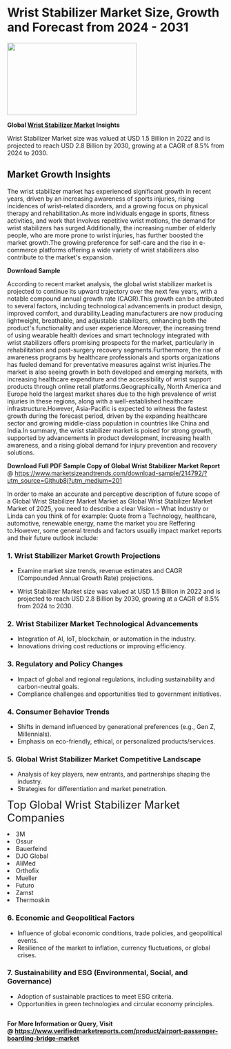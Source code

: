 <H1>Wrist Stabilizer Market Size, Growth and Forecast from 2024 - 2031</H1><img class="aligncenter size-medium wp-image-584254" src="https://thirdeyenews.in/wp-content/uploads/2024/09/Global-Market-Research-300x168.jpeg" alt="" width="300" height="168" /><p><strong>Global&nbsp;<a href="https://www.marketsizeandtrends.com/download-sample/214792/?utm_source=Github8j?utm_medium=201">Wrist Stabilizer Market</a> Insights</strong></p><p>Wrist Stabilizer Market size was valued at USD 1.5 Billion in 2022 and is projected to reach USD 2.8 Billion by 2030, growing at a CAGR of 8.5% from 2024 to 2030.</p><p><h2>Market Growth Insights</h2> <p>The wrist stabilizer market has experienced significant growth in recent years, driven by an increasing awareness of sports injuries, rising incidences of wrist-related disorders, and a growing focus on physical therapy and rehabilitation.As more individuals engage in sports, fitness activities, and work that involves repetitive wrist motions, the demand for wrist stabilizers has surged.Additionally, the increasing number of elderly people, who are more prone to wrist injuries, has further boosted the market growth.The growing preference for self-care and the rise in e-commerce platforms offering a wide variety of wrist stabilizers also contribute to the market's expansion.</p> <p><strong>Download Sample</strong></p> <p>According to recent market analysis, the global wrist stabilizer market is projected to continue its upward trajectory over the next few years, with a notable compound annual growth rate (CAGR).This growth can be attributed to several factors, including technological advancements in product design, improved comfort, and durability.Leading manufacturers are now producing lightweight, breathable, and adjustable stabilizers, enhancing both the product's functionality and user experience.Moreover, the increasing trend of using wearable health devices and smart technology integrated with wrist stabilizers offers promising prospects for the market, particularly in rehabilitation and post-surgery recovery segments.Furthermore, the rise of awareness programs by healthcare professionals and sports organizations has fueled demand for preventative measures against wrist injuries.The market is also seeing growth in both developed and emerging markets, with increasing healthcare expenditure and the accessibility of wrist support products through online retail platforms.Geographically, North America and Europe hold the largest market shares due to the high prevalence of wrist injuries in these regions, along with a well-established healthcare infrastructure.However, Asia-Pacific is expected to witness the fastest growth during the forecast period, driven by the expanding healthcare sector and growing middle-class population in countries like China and India.In summary, the wrist stabilizer market is poised for strong growth, supported by advancements in product development, increasing health awareness, and a rising global demand for injury prevention and recovery solutions.</p> <p><span class=""><strong>Download Full PDF Sample Copy of Global Wrist Stabilizer Market Report</strong> @ <a href="https://www.marketsizeandtrends.com/download-sample/214792/?utm_source=Github8j?utm_medium=201" target="_blank">https://www.marketsizeandtrends.com/download-sample/214792/?utm_source=Github8j?utm_medium=201</a></span></p><p>In order to make an accurate and perceptive description of future scope of a Global&nbsp;Wrist Stabilizer Market Market as Global&nbsp;Wrist Stabilizer Market Market of 2025, you need to describe a clear Vision &ndash; What Industry or Linda can you think of for example: Quote from a Technology, healthcare, automotive, renewable energy, name the market you are Reffering to.However, some general trends and factors usually impact market reports and their future outlook include:</p><h3>1.&nbsp;<strong>Wrist Stabilizer Market Growth Projections</strong></h3><ul><li>Examine market size trends, revenue estimates and CAGR (Compounded Annual Growth Rate) projections.</li><li><p>Wrist Stabilizer Market size was valued at USD 1.5 Billion in 2022 and is projected to reach USD 2.8 Billion by 2030, growing at a CAGR of 8.5% from 2024 to 2030.</p></li></ul><h3>2.&nbsp;<strong>Wrist Stabilizer Market Technological Advancements</strong></h3><ul><li>Integration of AI, IoT, blockchain, or automation in the industry.</li><li>Innovations driving cost reductions or improving efficiency.</li></ul><h3>3.&nbsp;<strong>Regulatory and Policy Changes</strong></h3><ul><li>Impact of global and regional regulations, including sustainability and carbon-neutral goals.</li><li>Compliance challenges and opportunities tied to government initiatives.</li></ul><h3>4.&nbsp;<strong>Consumer Behavior Trends</strong></h3><ul><li>Shifts in demand influenced by generational preferences (e.g., Gen Z, Millennials).</li><li>Emphasis on eco-friendly, ethical, or personalized products/services.</li></ul><h3>5.&nbsp;<strong>Global Wrist Stabilizer Market Competitive Landscape</strong></h3><ul><li>Analysis of key players, new entrants, and partnerships shaping the industry.</li><li>Strategies for differentiation and market penetration.</li></ul><p data-pm-slice="1 1 []"><span style="color: inherit; font-family: inherit; font-size: 25px;">Top Global Wrist Stabilizer Market Companies</span></p><div class="" data-test-id=""><p><li>3M</li><li> Ossur</li><li> Bauerfeind</li><li> DJO Global</li><li> AliMed</li><li> Orthofix</li><li> Mueller</li><li> Futuro</li><li> Zamst</li><li> Thermoskin</li></p></div><h3>6.&nbsp;<strong>Economic and Geopolitical Factors</strong></h3><ul><li>Influence of global economic conditions, trade policies, and geopolitical events.</li><li>Resilience of the market to inflation, currency fluctuations, or global crises.</li></ul><h3>7.&nbsp;<strong>Sustainability and ESG (Environmental, Social, and Governance)</strong></h3><ul><li>Adoption of sustainable practices to meet ESG criteria.</li><li>Opportunities in green technologies and circular economy principles.</li></ul><h2><strong style="font-size: 14px;">For More Information or Query, Visit @&nbsp;</strong><a style="background-color: #ffffff; font-size: 14px;" href="https://www.marketsizeandtrends.com/report/wrist-stabilizer-market/" target="_blank">https://www.verifiedmarketreports.com/product/airport-passenger-boarding-bridge-market</a></h2>